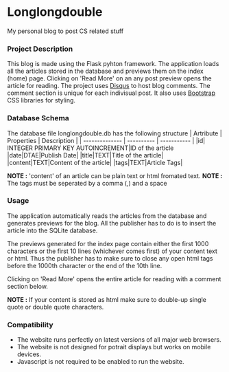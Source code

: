 # Longlongdouble
My personal blog to post CS related stuff

### Project Description
This blog is made using the Flask pyhton framework. The application loads all the articles stored in the database and previews them on the index (home) page. Clicking on 'Read More' on an any post preview opens the article for reading. The project uses [Disqus](disqus.com) to host blog comments. The comment section is unique for each indivisual post. It also uses [Bootstrap](getbootstrap.com) CSS libraries for styling.

### Database Schema
The database file longlongdouble.db has the following structure
| Artribute      | Properties | Description |
| -------------- | ---------- | ----------- |
|id| INTEGER PRIMARY KEY AUTOINCREMENT|ID of the article
|date|DTAE|Publish Date|
|title|TEXT|Title of the article|
|content|TEXT|Content of the article|
|tags|TEXT|Article Tags|

**NOTE :** 'content' of an article can be plain text or html fromated text.
**NOTE :** The tags must be seperated by a comma (,) and a space

### Usage
The application automatically reads the articles from the database and generates previews for the blog. All the publisher has to do is to insert the article into the SQLite database.

The previews generated for the index page contain either the first 1000 characters or the first 10 lines (whichever comes first) of your content text or html. Thus the publisher has to make sure to close any open html tags before the 1000th character or the end of the 10th line.

Clicking on 'Read More' opens the entire article for reading with a comment section below.

**NOTE :** If your content is stored as html make sure to double-up single quote or double quote characters.

### Compatibility
- The website runs perfectly on latest versions of all major web browsers.
- The website is not designed for potrait displays but works on mobile devices.
- Javascript is not required to be enabled to run the website.